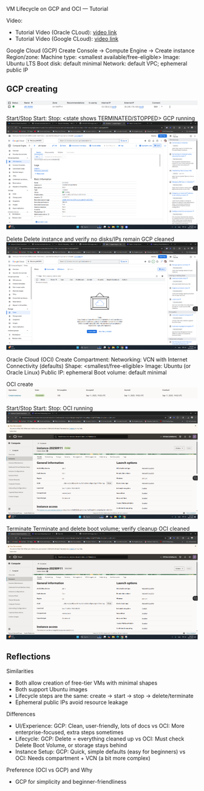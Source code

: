VM Lifecycle on GCP and OCI — Tutorial

Video:
- Tutorial Video (Oracle CLoud): [video link](https://www.loom.com/share/33e2819d0c99418d99488ba1ce0203a3?sid=bfb44b91-c182-479a-a2f2-0fa3a2a8028e) 
- Tutorial Video (Google CLoud): [video link](https://www.loom.com/share/a238a2ade86842d68b4215297b53482d?sid=5ba61ee9-05f4-46e6-bac4-43ab4222abc2)


Google Cloud (GCP)
Create
Console → Compute Engine → Create instance
Region/zone:
Machine type: <smallest available/free-eligible>
Image: Ubuntu LTS
Boot disk: default minimal
Network: default VPC; ephemeral public IP

GCP creating
---
![Alt text](images/creationgooglesloud.png)

Start/Stop
Start:
Stop: <state shows TERMINATED/STOPPED>
GCP running
![Alt text](images/cloudrunning.png)

Delete
Delete instance and verify no disks/IPs remain
GCP cleaned
![Alt text](images/cleanGCP.png)

Oracle Cloud (OCI)
Create
Compartment:
Networking: VCN with Internet Connectivity (defaults)
Shape: <smallest/free-eligible>
Image: Ubuntu (or Oracle Linux)
Public IP: ephemeral
Boot volume: default minimal

OCI create
![Alt text](images/createOCI.png)

Start/Stop
Start:
Stop:
OCI running
![Alt text](images/startintorunning.png)

Terminate
Terminate and delete boot volume; verify cleanup
OCI cleaned
![Alt text](images/terminated.png)

Reflections
---
Similarities
- Both allow creation of free-tier VMs with minimal shapes
- Both support Ubuntu images
- Lifecycle steps are the same: create → start → stop → delete/terminate
- Ephemeral public IPs avoid resource leakage

Differences
- UI/Experience: GCP: Clean, user-friendly, lots of docs vs OCI: More enterprise-focused, extra steps sometimes
- Lifecycle: GCP: Delete = everything cleaned up vs OCI: Must check Delete Boot Volume, or storage stays behind
- Instance Setup: GCP: Quick, simple defaults (easy for beginners) vs OCI: Needs compartment + VCN (a bit more complex)

Preference (OCI vs GCP) and Why
- GCP for simplicity and beginner-friendliness
